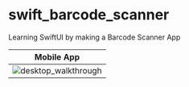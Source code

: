 # swift_barcode_scanner
Learning SwiftUI by making a Barcode Scanner App

| Mobile App 
| ------ 
| ![desktop_walkthrough](/readme_assests/BarcodeScanner.gif) | 
